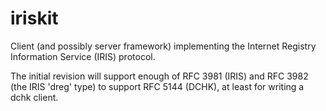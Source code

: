 iriskit
=======

Client (and possibly server framework) implementing the Internet Registry Information Service (IRIS) protocol.

The initial revision will support enough of RFC 3981 (IRIS) and RFC 3982 (the IRIS 'dreg' type) to support RFC 5144 (DCHK), at least for writing a dchk client.